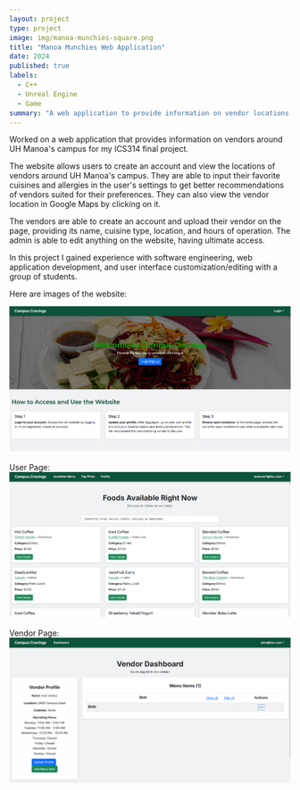 ```yaml
---
layout: project
type: project
image: img/manoa-munchies-square.png
title: "Manoa Munchies Web Application"
date: 2024
published: true
labels:
  - C++
  - Unreal Engine
  - Game
summary: "A web application to provide information on vendor locations around UH Manoa's campus."
---
```


Worked on a web application that provides information on vendors around UH Manoa's campus for my ICS314 final project.

The website allows users to create an account and view the locations of vendors around UH Manoa's campus. They are able to input their favorite cuisines and allergies in the user's settings to get better recommendations of vendors suited for their preferences. They can also view the vendor location in Google Maps by clicking on it.

The vendors are able to create an account and upload their vendor on the page, providing its name, cuisine type, location, and hours of operation. The admin is able to edit anything on the website, having ultimate access.

In this project I gained experience with software engineering, web application development, and user interface customization/editing with a group of students.

Here are images of the website:

<img class="img-fluid" src="../img/manoa-munchies.png">
<br><br>
User Page:
<img class="img-fluid" src="../img/manoa-munchies-user.png">
<br><br>
Vendor Page:
<img class="img-fluid" src="../img/manoa-munchies-vendor.png">

